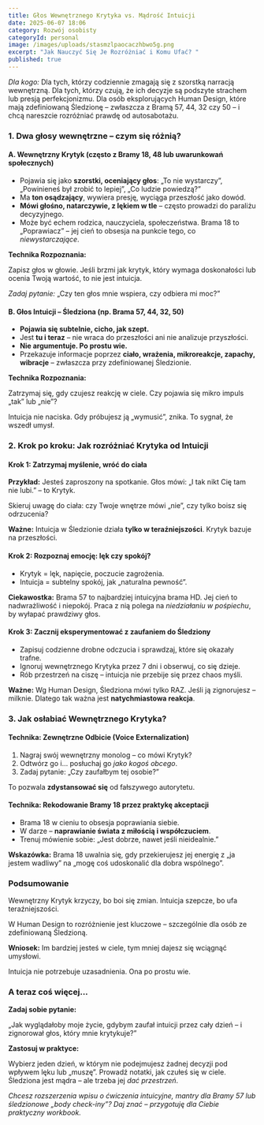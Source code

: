 ```yaml
---
title: Głos Wewnętrznego Krytyka vs. Mądrość Intuicji
date: 2025-06-07 18:06
category: Rozwój osobisty
categoryId: personal
image: /images/uploads/stasmzlpaocaczhbwo5g.png
excerpt: "Jak Nauczyć Się Je Rozróżniać i Komu Ufać? "
published: true
---
```

<p><em>Dla kogo:</em> Dla tych, którzy codziennie zmagają się z szorstką narracją wewnętrzną. Dla tych, którzy czują, że ich decyzje są podszyte strachem lub presją perfekcjonizmu. Dla osób eksplorujących Human Design, które mają zdefiniowaną Śledzionę – zwłaszcza z Bramą 57, 44, 32 czy 50 – i chcą nareszcie rozróżniać prawdę od autosabotażu.</p>



<h3>1. Dwa głosy wewnętrzne – czym się różnią?</h3>



<h4>A. Wewnętrzny Krytyk (często z Bramy 18, 48 lub uwarunkowań społecznych)</h4>

<ul>

  <li>Pojawia się jako <strong>szorstki, oceniający głos</strong>: „To nie wystarczy”, „Powinieneś był zrobić to lepiej”, „Co ludzie powiedzą?”</li>

  <li>Ma <strong>ton osądzający</strong>, wywiera presję, wyciąga przeszłość jako dowód.</li>

  <li><strong>Mówi głośno, natarczywie, z lękiem w tle</strong> – często prowadzi do paraliżu decyzyjnego.</li>

  <li>Może być echem rodzica, nauczyciela, społeczeństwa. Brama 18 to „Poprawiacz” – jej cień to obsesja na punkcie tego, co <em>niewystarczające</em>.</li>

</ul>

<p><strong>Technika Rozpoznania:</strong><br>

Zapisz głos w głowie. Jeśli brzmi jak krytyk, który wymaga doskonałości lub ocenia Twoją wartość, to nie jest intuicja.<br>

<em>Zadaj pytanie:</em> „Czy ten głos mnie wspiera, czy odbiera mi moc?”</p>



<h4>B. Głos Intuicji – Śledziona (np. Brama 57, 44, 32, 50)</h4>

<ul>

  <li><strong>Pojawia się subtelnie, cicho, jak szept.</strong></li>

  <li>Jest <strong>tu i teraz</strong> – nie wraca do przeszłości ani nie analizuje przyszłości.</li>

  <li><strong>Nie argumentuje. Po prostu wie.</strong></li>

  <li>Przekazuje informacje poprzez <strong>ciało, wrażenia, mikroreakcje, zapachy, wibracje</strong> – zwłaszcza przy zdefiniowanej Śledzionie.</li>

</ul>

<p><strong>Technika Rozpoznania:</strong><br>

Zatrzymaj się, gdy czujesz reakcję w ciele. Czy pojawia się mikro impuls „tak” lub „nie”?<br>

Intuicja nie naciska. Gdy próbujesz ją „wymusić”, znika. To sygnał, że wszedł umysł.</p>



<h3>2. Krok po kroku: Jak rozróżniać Krytyka od Intuicji</h3>



<h4>Krok 1: Zatrzymaj myślenie, wróć do ciała</h4>

<p><strong>Przykład:</strong> Jesteś zaproszony na spotkanie. Głos mówi: „I tak nikt Cię tam nie lubi.” – to Krytyk.<br>

Skieruj uwagę do ciała: czy Twoje wnętrze mówi „nie”, czy tylko boisz się odrzucenia?</p>

<p><strong>Ważne:</strong> Intuicja w Śledzionie działa <strong>tylko w teraźniejszości</strong>. Krytyk bazuje na przeszłości.</p>



<h4>Krok 2: Rozpoznaj emocję: lęk czy spokój?</h4>

<ul>

  <li>Krytyk = lęk, napięcie, poczucie zagrożenia.</li>

  <li>Intuicja = subtelny spokój, jak „naturalna pewność”.</li>

</ul>

<p><strong>Ciekawostka:</strong> Brama 57 to najbardziej intuicyjna brama HD. Jej cień to nadwrażliwość i niepokój. Praca z nią polega na <em>niedziałaniu w pośpiechu</em>, by wyłapać prawdziwy głos.</p>



<h4>Krok 3: Zacznij eksperymentować z zaufaniem do Śledziony</h4>

<ul>

  <li>Zapisuj codzienne drobne odczucia i sprawdzaj, które się okazały trafne.</li>

  <li>Ignoruj wewnętrznego Krytyka przez 7 dni i obserwuj, co się dzieje.</li>

  <li>Rób przestrzeń na ciszę – intuicja nie przebije się przez chaos myśli.</li>

</ul>

<p><strong>Ważne:</strong> Wg Human Design, Śledziona mówi tylko RAZ. Jeśli ją zignorujesz – milknie. Dlatego tak ważna jest <strong>natychmiastowa reakcja</strong>.</p>



<h3>3. Jak osłabiać Wewnętrznego Krytyka?</h3>



<h4>Technika: Zewnętrzne Odbicie (Voice Externalization)</h4>

<ol>

  <li>Nagraj swój wewnętrzny monolog – co mówi Krytyk?</li>

  <li>Odtwórz go i… posłuchaj go <em>jako kogoś obcego</em>.</li>

  <li>Zadaj pytanie: „Czy zaufałbym tej osobie?”</li>

</ol>

<p>To pozwala <strong>zdystansować się</strong> od fałszywego autorytetu.</p>



<h4>Technika: Rekodowanie Bramy 18 przez praktykę akceptacji</h4>

<ul>

  <li>Brama 18 w cieniu to obsesja poprawiania siebie.</li>

  <li>W darze – <strong>naprawianie świata z miłością i współczuciem</strong>.</li>

  <li>Trenuj mówienie sobie: „Jest dobrze, nawet jeśli nieidealnie.”</li>

</ul>

<p><strong>Wskazówka:</strong> Brama 18 uwalnia się, gdy przekierujesz jej energię z „ja jestem wadliwy” na „mogę coś udoskonalić dla dobra wspólnego”.</p>



<h3>Podsumowanie</h3>

<p>Wewnętrzny Krytyk krzyczy, bo boi się zmian. Intuicja szepcze, bo ufa teraźniejszości.<br>

W Human Design to rozróżnienie jest kluczowe – szczególnie dla osób ze zdefiniowaną Śledzioną.</p>

<p><strong>Wniosek:</strong> Im bardziej jesteś w ciele, tym mniej dajesz się wciągnąć umysłowi.<br>

Intuicja nie potrzebuje uzasadnienia. Ona po prostu wie.</p>



<h3>A teraz coś więcej...</h3>

<p><strong>Zadaj sobie pytanie:</strong><br>

„Jak wyglądałoby moje życie, gdybym zaufał intuicji przez cały dzień – i zignorował głos, który mnie krytykuje?”</p>

<p><strong>Zastosuj w praktyce:</strong><br>

Wybierz jeden dzień, w którym nie podejmujesz żadnej decyzji pod wpływem lęku lub „muszę”. Prowadź notatki, jak czułeś się w ciele. Śledziona jest mądra – ale trzeba jej <em>dać przestrzeń</em>.</p>



<p><em>Chcesz rozszerzenia wpisu o ćwiczenia intuicyjne, mantry dla Bramy 57 lub śledzionowe „body check-iny”? Daj znać – przygotuję dla Ciebie praktyczny workbook.</em></p>
